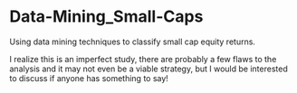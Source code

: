 # Data-Mining_Small-Caps
Using data mining techniques to classify small cap equity returns.

I realize this is an imperfect study, there are probably a few flaws to the analysis and it may not even be a viable strategy, but I would be interested to discuss if anyone has something to say!
